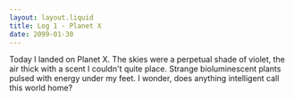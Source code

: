 ```yaml
---
layout: layout.liquid
title: Log 1 - Planet X
date: 2099-01-30
---
```

Today I landed on Planet X. The skies were a perpetual shade of violet, the air thick with a scent I couldn't quite place. Strange bioluminescent plants pulsed with energy under my feet. I wonder, does anything intelligent call this world home?
